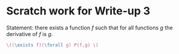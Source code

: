 # Scratch work for Write-up 3
Statement: there exists a function _f_ such that for all functions _g_ the derivative of _f_ is _g_.
```latex
\((\exists f)(\forall g) P(f,g) \)
```